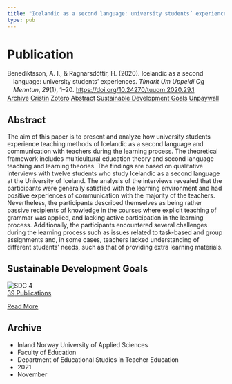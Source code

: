 ```yaml
---
title: "Icelandic as a second language: university students’ experiences"
type: pub
---
```

<h1>Publication</h1>
<article id="csl-bib-container-YNJK3CF7" class="csl-bib-container">
  <div class="csl-bib-body" style="line-height: 1.35; padding-left: 1em; text-indent:-1em;">
  <div class="csl-entry">Benediktsson, A. I., &amp; Ragnarsd&#xF3;ttir, H. (2020). Icelandic as a second language: university students&#x2019; experiences. <i>T&#xED;marit Um Uppeldi Og Menntun</i>, <i>29</i>(1), 1&#x2013;20. <a href="https://doi.org/10.24270/tuuom.2020.29.1">https://doi.org/10.24270/tuuom.2020.29.1</a></div>
</div>
  <div class="csl-bib-buttons">
    <a href="#taxonomy-article-YNJK3CF7" class="csl-bib-button">Archive</a>
    <a href="https://app.cristin.no/results/show.jsf?id=1951078" alt="Cristin URL" class="csl-bib-button">Cristin</a>
    <a href="http://zotero.org/groups/5022929/items/YNJK3CF7" alt="Zotero URL" class="csl-bib-button">Zotero</a>
    <a href="#abstract-article-YNJK3CF7" class="csl-bib-button">Abstract</a>
    <a href="#sdg-article-YNJK3CF7" class="csl-bib-button">Sustainable Development Goals</a>
    <a href="https://ojs.hi.is/tuuom/article/download/3160/1873" class="csl-bib-button">Unpaywall</a>
  </div>
  <div id="csl-bib-meta-container-YNJK3CF7"></div>
</article>
<div id="csl-bib-meta-YNJK3CF7" class="csl-bib-meta">
  <article id="abstract-article-YNJK3CF7" class="abstract-article">
    <h1>Abstract</h1>
    The aim of this paper is to present and analyze how university students experience teaching methods of Icelandic as a second language and communication with teachers during the learning process. The theoretical framework includes multicultural education theory and second language teaching and learning theories. The findings are based on qualitative interviews with twelve students who study Icelandic as a second language at the University of Iceland. The analysis of the interviews revealed that the participants were generally satisfied with the learning environment and had positive experiences of communication with the majority of the teachers. Nevertheless, the participants described themselves as being rather passive recipients of knowledge in the courses where explicit teaching of grammar was applied, and lacking active participation in the learning process. Additionally, the participants encountered several challenges during the learning process such as issues related to task-based and group assignments and, in some cases, teachers lacked understanding of different students’ needs, such as that of providing extra learning materials.
  </article>
  <article id="sdg-article-YNJK3CF7" class="sdg-article">
    <h1>Sustainable Development Goals</h1>
    <div class="sdg-container"><div id="sdg4" class="sdg">
<img src="{{< params subfolder >}}images/sdg/sdg04_en.png" class="image" alt="SDG 4">
<div class="sdg-overlay">
<a href="{{< params subfolder >}}en/archive/?sdg=4#archive" class="sdg-publication-count"><span>39</span> Publications</a>
<p><a href="https://sdgs.un.org/goals/goal4" class="sdg-read-more">Read More</a></p>
</div>
</div></div>
  </article>
  <article id="taxonomy-article-YNJK3CF7" class="taxonomy-article">
    <h1>Archive</h1>
    <ul>
      <li>Inland Norway University of Applied Sciences</li>
      <li>Faculty of Education</li>
      <li>Department of Educational Studies in Teacher Education</li>
      <li>2021</li>
      <li>November</li>
    </ul>
  </article>
</div>
